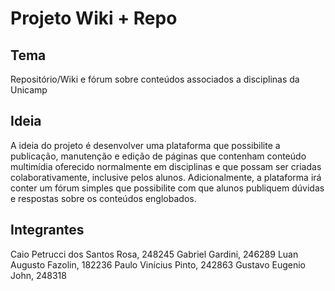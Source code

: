 # Projeto Wiki + Repo

## Tema
Repositório/Wiki e fórum sobre conteúdos associados a disciplinas da Unicamp

## Ideia
A ideia do projeto é desenvolver uma plataforma que possibilite a publicação, manutenção e edição de páginas que contenham conteúdo multimídia oferecido normalmente em disciplinas e que possam ser criadas colaborativamente, inclusive pelos alunos. Adicionalmente, a plataforma irá conter um fórum simples que possibilite com que alunos publiquem dúvidas e respostas sobre os conteúdos englobados.

## Integrantes

Caio Petrucci dos Santos Rosa, 248245
Gabriel Gardini, 246289
Luan Augusto Fazolin, 182236
Paulo Vinícius Pinto, 242863
Gustavo Eugenio John, 248318